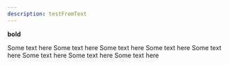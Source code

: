 ```yaml
---
description: testFromText
---
```


<!-- # Really Big Text -->

**bold**

Some text here
Some text here
Some text here
Some text here
Some text here
Some text here
Some text here
Some text here